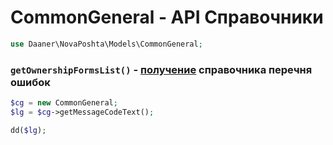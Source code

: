 # CommonGeneral - API Справочники

```php
use Daaner\NovaPoshta\Models\CommonGeneral;
```

### `getOwnershipFormsList()` - [получение](https://devcenter.novaposhta.ua/docs/services/55702570a0fe4f0cf4fc53ed/operations/58f0730deea270153c8be3cd) справочника перечня ошибок
```php
$cg = new CommonGeneral;
$lg = $cg->getMessageCodeText();

dd($lg);
```
